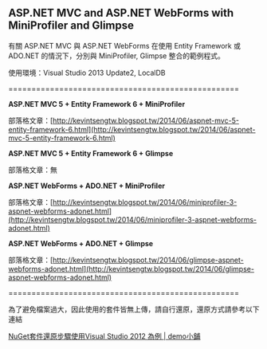 ASP.NET MVC and ASP.NET WebForms with MiniProfiler and Glimpse
----------

有關 ASP.NET MVC 與 ASP.NET WebForms 在使用 Entity Framework 或 ADO.NET 的情況下，分別與 MiniProfiler, Glimpse 整合的範例程式。

使用環境：Visual Studio 2013 Update2, LocalDB

==================================================


**ASP.NET MVC 5 + Entity Framework 6 + MiniProfiler**

部落格文章：[http://kevintsengtw.blogspot.tw/2014/06/aspnet-mvc-5-entity-framework-6.html](http://kevintsengtw.blogspot.tw/2014/06/aspnet-mvc-5-entity-framework-6.html)

**ASP.NET MVC 5 + Entity Framework 6 + Glimpse**

部落格文章：無


**ASP.NET WebForms + ADO.NET + MiniProfiler**

部落格文章：[http://kevintsengtw.blogspot.tw/2014/06/miniprofiler-3-aspnet-webforms-adonet.html](http://kevintsengtw.blogspot.tw/2014/06/miniprofiler-3-aspnet-webforms-adonet.html)


**ASP.NET WebForms + ADO.NET + Glimpse**

部落格文章：[http://kevintsengtw.blogspot.tw/2014/06/glimpse-aspnet-webforms-adonet.html](http://kevintsengtw.blogspot.tw/2014/06/glimpse-aspnet-webforms-adonet.html)

==================================================

為了避免檔案過大，因此使用的套件皆無上傳，請自行還原，還原方式請參考以下連結

 [NuGet套件還原步驟使用Visual Studio 2012 為例 | demo小鋪](http://demo.tc/Post/763)